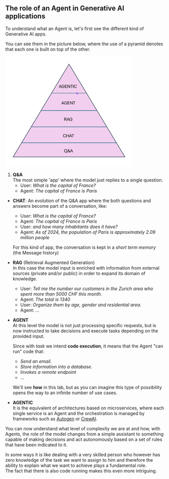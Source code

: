 ## The role of an Agent in Generative AI applications

To understand what an Agent is, let's first see the different kind of Generative AI apps.  

You can see them in the picture below, where the use of a pyramid denotes that each one is built on top of the other.

 <img src="images/pyramid.png" width="400">  
 

 1. **Q&A**  
 The most simple 'app' where the model just replies to a single question.
    * User: *What is the capital of France?*
    * Agent: *The capital of France is Paris*  

  * **CHAT**: An evolution of the Q&A app where the both questions and answers become part of a conversation, like:    
    * User: *What is the capital of France?*
    * Agent: *The capital of France is Paris*
    * User: *and how many inhabitants does it have?*
    * Agent: *As of 2024, the population of Paris is approximately 2.09 million people* 

    For this kind of app, the conversation is kept in a *short term memory* (the Message history)
  * **RAG** (Retrieval Augmented Generation)  
  In this case the model input is enriched with information from external sources (private and/or public) in order to expand its domain of knowledge.
    * User: *Tell me the number our customers in the Zurich area who spent more than 5000 CHF this month.*
    * Agent: *The total is 1340*
    * User: *Organize them by age, gender and residential area.*
    * Agent: *...* 

  * **AGENT**  
  At this level the model is not just processing specific requests, but is now instructed to take decisions and execute tasks depending on the provided input.  

    Since with *task* we intend **code execution**, it means that the Agent "can run" code that:
      * *Send an email.*
      * *Store information into a database.*
      * *Invokes a remote endpoint*
      * ... 

    We'll see **how** in this lab, but as you can imagine this type of possibility opens the way to an infinite number of use cases.  

  * **AGENTIC**  
  It is the equivalent of architectures based on microservices, where each single service is an Agent and the orchestration is managed by frameworks such as [Autogen](https://microsoft.github.io/autogen/) or [CrewAI](https://www.crewai.com/).  


You can now understand what level of complexity we are at and how, with Agents, the role of the model changes from a simple assistant to something capable of making decisions and act autonomously based on a set of rules that have been indicated to it.  

In some ways it is like dealing with a very skilled person who however has zero knowledge of the task we want to assign to him and therefore the ability to explain what we want to achieve plays a fundamental role.  
The fact that there is also code running makes this even more intriguing.
    

